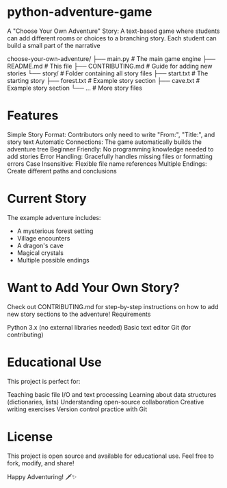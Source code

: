 # python-adventure-game
 A "Choose Your Own Adventure" Story: A text-based game where students can add different rooms or choices to a branching story. Each student can build a small part of the narrative

choose-your-own-adventure/
├── main.py              # The main game engine
├── README.md            # This file
├── CONTRIBUTING.md      # Guide for adding new stories
└── story/               # Folder containing all story files
    ├── start.txt        # The starting story
    ├── forest.txt       # Example story section
    ├── cave.txt         # Example story section
    └── ...              # More story files

# Features

Simple Story Format: Contributors only need to write "From:", "Title:", and story text
Automatic Connections: The game automatically builds the adventure tree
Beginner Friendly: No programming knowledge needed to add stories
Error Handling: Gracefully handles missing files or formatting errors
Case Insensitive: Flexible file name references
Multiple Endings: Create different paths and conclusions

# Current Story
The example adventure includes:

* A mysterious forest setting
* Village encounters
* A dragon's cave
* Magical crystals
* Multiple possible endings

# Want to Add Your Own Story?
Check out CONTRIBUTING.md for step-by-step instructions on how to add new story sections to the adventure!
Requirements

Python 3.x (no external libraries needed)
Basic text editor
Git (for contributing)

# Educational Use
This project is perfect for:

Teaching basic file I/O and text processing
Learning about data structures (dictionaries, lists)
Understanding open-source collaboration
Creative writing exercises
Version control practice with Git

# License
This project is open source and available for educational use. Feel free to fork, modify, and share!

Happy Adventuring! 🗡️✨